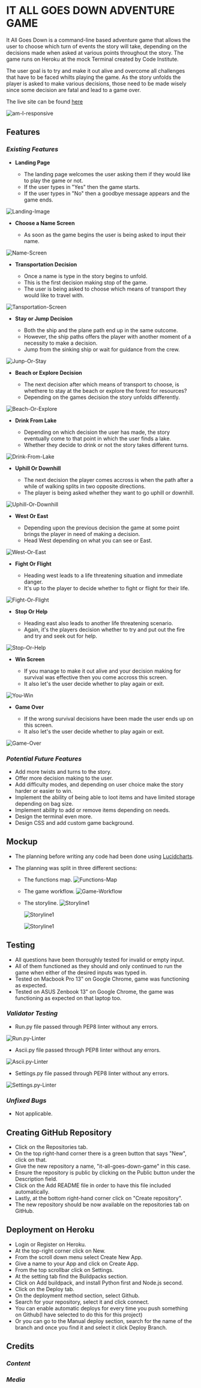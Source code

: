 # IT ALL GOES DOWN ADVENTURE GAME

It All Goes Down is a command-line based adventure game that allows the user to choose which turn of events the story will take, depending on the decisions made when asked at various points throughout the story. The game runs on Heroku at the mock Terminal created by Code Institute.

The user goal is to try and make it out alive and overcome all challenges that have to be faced whilts playing the game. As the story unfolds the player is asked to make various decisions, those need to be made wisely since some decision are fatal and lead to a game over.

The live site can be found [here](https://it-all-goes-down-530830bd039b.herokuapp.com/)

![am-I-responsive](assets/images/am-i-responsive.png)

## **Features**
### *Existing Features*

- __Landing Page__

    - The landing page welcomes the user asking them if they would like to play the game or not.
    - If the user types in "Yes" then the game starts.
    - If the user types in "No" then a goodbye message appears and the game ends.

![Landing-Image](assets/images/landing-image.png)

- __Choose a Name Screen__

    - As soon as the game begins the user is being asked to input their name.

![Name-Screen](assets/images/name-screen.png)

- __Transportation Decision__

    - Once a name is type in the story begins to unfold.
    - This is the first decision making stop of the game.
    - The user is being asked to choose which means of transport they would like to travel with.

![Tansportation-Screen](assets/images/transportation-decision.png)

- __Stay or Jump Decision__

    - Both the ship and the plane path end up in the same outcome.
    - However, the ship paths offers the player with another moment of a necessity to make a decision.
    - Jump from the sinking ship or wait for guidance from the crew.

![Junp-Or-Stay](assets/images/jump-or-stay.png)

- __Beach or Explore Decision__

    - The next decision after which means of transport to choose, 
    is whethere to stay at the beach or explore the forest for resources?
    - Depending on the games decision the story unfolds differently.

![Beach-Or-Explore](assets/images/beach-or-explore.png)

- __Drink From Lake__

    - Depending on which decision the user has made, the story eventually come to that point in which the user finds a lake.
    - Whether they decide to drink or not the story takes different turns.

![Drink-From-Lake](assets/images/drink-from-lake.png)

- __Uphill Or Downhill__

    - The next decision the player comes accross is when the path after a while of walking splits in two opposite directions.
    - The player is being asked whether they want to go uphill or downhill.

![Uphill-Or-Downhill](assets/images/uphill-or-downhill.png)

- __West Or East__

    - Depending upon the previous decision the game at some point brings the player in need of making a decision.
    - Head West depending on what you can see or East.

![West-Or-East](assets/images/west-or-east.png)

- __Fight Or Flight__

    - Heading west leads to a life threatening situation and immediate danger.
    - It's up to the player to decide whether to fight or flight for their life.

![Fight-Or-Flight](assets/images/fight-or-flight.png)

- __Stop Or Help__

    - Heading east also leads to another life threatening scenario.
    - Again, it's the players decision whether to try and put out the fire and try and seek out for help.

![Stop-Or-Help](assets/images/stop-or-help.png)

- __Win Screen__

    - If you manage to make it out alive and your decision making for survival was effective then you come accross this screen.
    - It also let's the user decide whether to play again or exit.

![You-Win](assets/images/you-win.png)

- __Game Over__

    - If the wrong survival decisions have been made the user ends up on this screen.
    - It also let's the user decide whether to play again or exit.

![Game-Over](assets/images/game-over.png)

### *Potential Future Features*

- Add more twists and turns to the story.
- Offer more decision making to the user.
- Add difficulty modes, and depending on user choice make the story harder or easier to win.
- Implement the ability of being able to loot items and have limited storage depending on bag size.
- Implement ability to add or remove items depending on needs.
- Design the terminal even more.
- Design CSS and add custom game background.

## **Mockup**

- The planning before writing any code had been done using [Lucidcharts](https://www.lucidchart.com/pages/landing?utm_source=google&utm_medium=cpc&utm_campaign=_chart_en_tier1_mixed_search_brand_exact_&km_CPC_CampaignId=1490375427&km_CPC_AdGroupID=55688909257&km_CPC_Keyword=lucidchart&km_CPC_MatchType=e&km_CPC_ExtensionID=&km_CPC_Network=g&km_CPC_AdPosition=&km_CPC_Creative=354596043016&km_CPC_TargetID=kwd-33511936169&km_CPC_Country=9046553&km_CPC_Device=c&km_CPC_placement=&km_CPC_target=&gad_source=1&gclid=CjwKCAiAuNGuBhAkEiwAGId4ak_DnJqkIQGh8_5ODViJ07z6jzUZbNnUYZEso-G56pdgrzHKGAynIRoCfnsQAvD_BwE).

- The planning was split in three different sections:

    - The functions map.
        ![Functions-Map](assets/images/functions-map.png)
    
    - The game workflow.
        ![Game-Workflow](assets/images/game-workflow.png)
    
    - The storyline.
        ![Storyline1](assets/images/storyline1.png)

        ![Storyline1](assets/images/storyline2.png)

        ![Storyline1](assets/images/storyline3.png)

## **Testing**

- All questions have been thoroughly tested for invalid or empty input.
- All of them functioned as they should and only continued to run the game when either of the desired inputs was typed in.
- Tested on Macbook Pro 13" on Google Chrome, game was functioning as expected.
- Tested on ASUS Zenbook 13" on Google Chrome, the game was functioning as expected on that laptop too.

### *Validator Testing*

- Run.py file passed through PEP8 linter without any errors.

![Run.py-Linter](assets/images/run.py-linter.png)

- Ascii.py file passed through PEP8 linter without any errors.

![Ascii.py-Linter](assets/images/ascii.py-linter.png)

- Settings.py file passed through PEP8 linter without any errors.

![Settings.py-Linter](assets/images/settings.py-linter.png)
 
### *Unfixed Bugs*
- Not applicable.

## **Creating GitHub Repository**

- Click on the Repositories tab.
- On the top right-hand corner there is a green button that says "New", click on that.
- Give the new repository a name, "it-all-goes-down-game" in this case.
- Ensure the repository is public by clicking on the Public button under the Description field.
- Click on the Add README file in order to have this file included automatically.
- Lastly, at the bottom right-hand corner click on "Create repository".
- The new repository should be now available on the repositories tab on GitHub.

## **Deployment on Heroku** 

- Login or Register on Heroku.
- At the top-right corner click on New.
- From the scroll down menu select Create New App.
- Give a name to your App and click on Create App.
- From the top scrollbar click on Settings.
- At the setting tab find the Buildpacks section.
- Click on Add buildpack, and install Python first and Node.js second.
- Click on the Deploy tab.
- On the deployment method section, select Github.
- Search for your repository, select it and click connect.
- You can enable automatic deploys for every time you push something on Github(I have selected to do this for this project)
- Or you can go to the Manual deploy section, search for the name of the branch and once you find it and select it click Deploy Branch.

    
## **Credits**
### *Content*

### *Media* 

